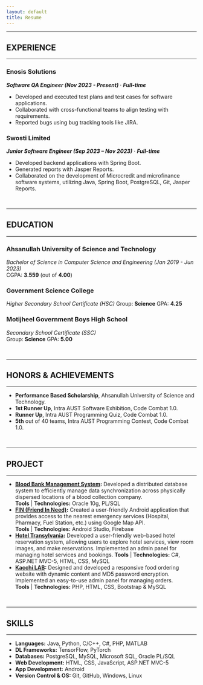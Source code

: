 ```yaml
---
layout: default
title: Resume
---
```


---
## EXPERIENCE
---

### Enosis Solutions  
***Software QA Engineer (Nov 2023 - Present)*** &middot;	***Full-time***   

* Developed and executed test plans and test cases for software applications.
* Collaborated with cross-functional teams to align testing with requirements.
* Reported bugs using bug tracking tools like JIRA.

### Swosti Limited     
***Junior Software Engineer (Sep 2023 – Nov 2023)*** &middot;	***Full-time***  
* Developed backend applications with Spring Boot.
* Generated reports with Jasper Reports.
* Collaborated on the development of Microcredit and microfinance software systems, utilizing Java, Spring Boot, PostgreSQL, Git, Jasper Reports. 

<br />

---
## EDUCATION
---
### Ahsanullah University of Science and Technology  
*Bachelor of Science in Computer Science and Engineering (Jan 2019 - Jun 2023)*  
CGPA: **3.559** (out of **4.00**) 

### Government Science College
*Higher Secondary School Certificate (HSC)* 
Group: **Science**
GPA: **4.25**

### Motijheel Government Boys High School
*Secondary School Certificate (SSC)*  
Group: **Science**
GPA: **5.00**

<br />

---
## HONORS & ACHIEVEMENTS
---
* **Performance Based Scholarship**, Ahsanullah University of Science and Technology. 
* **1st Runner Up**, Intra AUST Software Exhibition, Code Combat 1.0.
* **Runner Up**, Intra AUST Programming Quiz, Code Combat 1.0.
* **5th** out of 40 teams, Intra AUST Programming Contest, Code Combat 1.0.

<br />

---
## PROJECT
---
* **[Blood Bank Management System](https://github.com/samithasan142/Blood-Bank-MS-Oracle-PL-SQL-):** Developed a distributed database system to efficiently manage data synchronization across physically dispersed locations of a blood collection company.  
**Tools** &#124; **Technologies:** Oracle 10g, PL/SQL
* **[FIN (Friend In Need)](https://github.com/samithasan142/FIN-Android-Application):** Created a user-friendly Android application that provides access to the nearest emergency services (Hospital, Pharmacy, Fuel Station, etc.) using Google Map API.  
**Tools** &#124; **Technologies:** Android Studio, Firebase
* **[Hotel Transylvania](https://github.com/samithasan142/Hotel-Transylvania):** Developed a user-friendly web-based hotel reservation system, allowing users to explore hotel services, view room images, and make reservations. Implemented an admin panel for managing hotel services and bookings.
**Tools** &#124; **Technologies:** C#, ASP.NET MVC-5, HTML, CSS, MySQL  
* **[Kacchi LAB](https://github.com/samithasan142/Kacchi-LAB):** Designed and developed a responsive food ordering website with dynamic content and MD5 password encryption. Implemented an easy-to-use admin panel for managing orders.  
**Tools** &#124; **Technologies:** PHP, HTML, CSS, Bootstrap & MySQL

<br />
  
---
## SKILLS  
---
* **Languages:** Java, Python, C/C++, C#, PHP, MATLAB
* **DL Frameworks:** TensorFlow, PyTorch
* **Databases:** PostgreSQL, MySQL, Microsoft SQL, Oracle PL/SQL
* **Web Development:** HTML, CSS, JavaScript, ASP.NET MVC-5
* **App Development:** Android
* **Version Control & OS:** Git, GitHub, Windows, Linux

